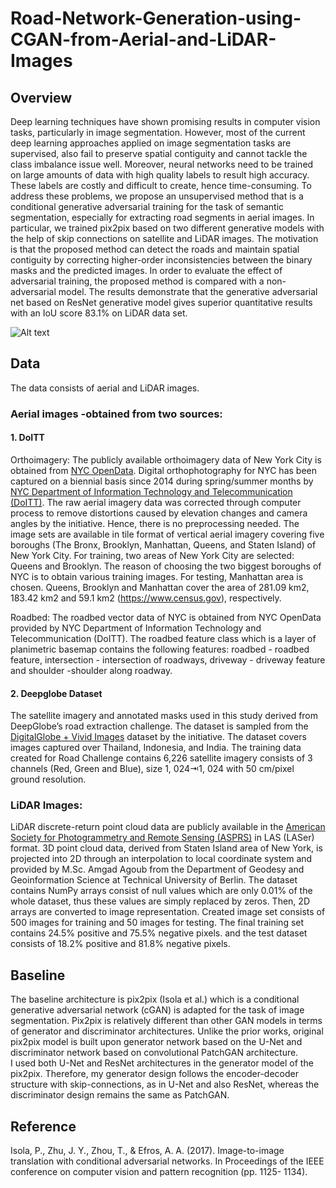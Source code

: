# Road-Network-Generation-using-CGAN-from-Aerial-and-LiDAR-Images
## Overview
Deep learning techniques have shown promising results in computer vision tasks, particularly in image segmentation. 
However, most of the current deep learning approaches applied on image segmentation tasks are supervised, also fail 
to preserve spatial contiguity and cannot tackle the class imbalance issue well. Moreover, neural networks need to be 
trained on large amounts of data with high quality labels to result high accuracy. These labels are costly and difficult 
to create, hence time-consuming. To address these problems, we propose an unsupervised method that is a conditional 
generative adversarial training for the task of semantic segmentation, especially for extracting road segments in aerial images. 
In particular, we trained pix2pix based on two different generative models with the help of skip connections on satellite and LiDAR images. 
The motivation is that the proposed method can detect the roads and maintain spatial contiguity by correcting higher-order inconsistencies 
between the binary masks and the predicted images. In order to evaluate the effect of adversarial training, the proposed method is compared 
with a non-adversarial model. The results demonstrate that the generative adversarial net based on ResNet generative model gives superior 
quantitative results with an IoU score 83.1% on LiDAR data set.

![Alt text](https://drive.google.com/file/d/1Dc6GETU0toW-q70wl_140_AsXpjc3Yxe/view?usp=share_link)

## Data
The data consists of aerial and LiDAR images.  

### Aerial images -obtained from two sources:

#### 1. DoITT
Orthoimagery: The publicly available orthoimagery data of New York City is obtained from [NYC OpenData](https://opendata.cityofnewyork.us/).
Digital orthophotography for NYC has been captured on a biennial basis since 2014 during spring/summer months by [NYC Department of Information Technology and 
Telecommunication (DoITT)](https://maps.nyc.gov/tiles/). The raw aerial imagery data was corrected through computer process to remove distortions caused by elevation 
changes and camera angles by the initiative. Hence, there is no preprocessing needed. 
The image sets are available in tile format of vertical aerial imagery covering five boroughs (The Bronx, Brooklyn, Manhattan, Queens, 
and Staten Island) of New York City. 
For training, two areas of New York City are selected: Queens and Brooklyn. The reason of choosing the two biggest boroughs of NYC is to obtain various training images. 
For testing, Manhattan area is chosen. Queens, Brooklyn and Manhattan cover the area of 281.09 km2, 183.42 km2 and 59.1 km2 (https://www.census.gov), respectively.

Roadbed: The roadbed vector data of NYC is obtained from NYC OpenData provided by NYC Department of Information Technology and Telecommunication (DoITT). 
The roadbed feature class which is a layer of planimetric basemap contains the following features: roadbed - roadbed feature, intersection - intersection of roadways, 
driveway - driveway feature and shoulder -shoulder along roadway.

#### 2. Deepglobe Dataset
The satellite imagery and annotated masks used in this study derived from DeepGlobe’s road extraction challenge. The dataset is sampled from the [DigitalGlobe + Vivid Images](
https://dg-cmsuploads-production.s3.amazonaws.com/uploads/document/file/2/DGBasemapVividDS1.pdf) dataset by the initiative. The dataset covers images captured over Thailand, 
Indonesia, and India. The training data created for Road Challenge contains 6,226 satellite imagery consists of 3 channels (Red, Green and Blue), size 1, 024⇥1, 024 with 
50 cm/pixel ground resolution.

### LiDAR Images:
LiDAR discrete-return point cloud data are publicly available in the [American Society for Photogrammetry and Remote Sensing (ASPRS)](https://catalog.data.gov) in LAS (LASer)
format. 3D point cloud data, derived from Staten Island area of New York, is projected into 2D through an interpolation to local coordinate system and provided by M.Sc. Amgad Agoub 
from the Department of Geodesy and Geoinformation Science at Technical University of Berlin. The dataset contains NumPy arrays consist of null values which are only 0.01% of the whole
dataset, thus these values are simply replaced by zeros. Then, 2D arrays are converted to image representation. Created image set consists of 500 images for training and 50 images for testing. 
The final training set contains 24.5% positive and 75.5% negative pixels. and the test dataset consists of 18.2% positive and 81.8% negative pixels.

## Baseline
The baseline architecture is pix2pix (Isola et al.) which is a conditional generative adversarial network (cGAN) is adapted for the task of image segmentation. Pix2pix is relatively
different than other GAN models in terms of generator and discriminator architectures. Unlike the prior works, original pix2pix model is built upon generator network based on 
the U-Net and discriminator network based on convolutional PatchGAN architecture.  
I used both U-Net and ResNet architectures in the generator model of the pix2pix. Therefore, my generator design follows the encoder-decoder structure with skip-connections, 
as in U-Net and also ResNet, whereas the discriminator design remains the same as PatchGAN.

## Reference
Isola, P., Zhu, J. Y., Zhou, T., & Efros, A. A. (2017). Image-to-image translation with conditional adversarial networks. In Proceedings of the IEEE conference on computer vision and pattern recognition (pp. 1125- 1134).
